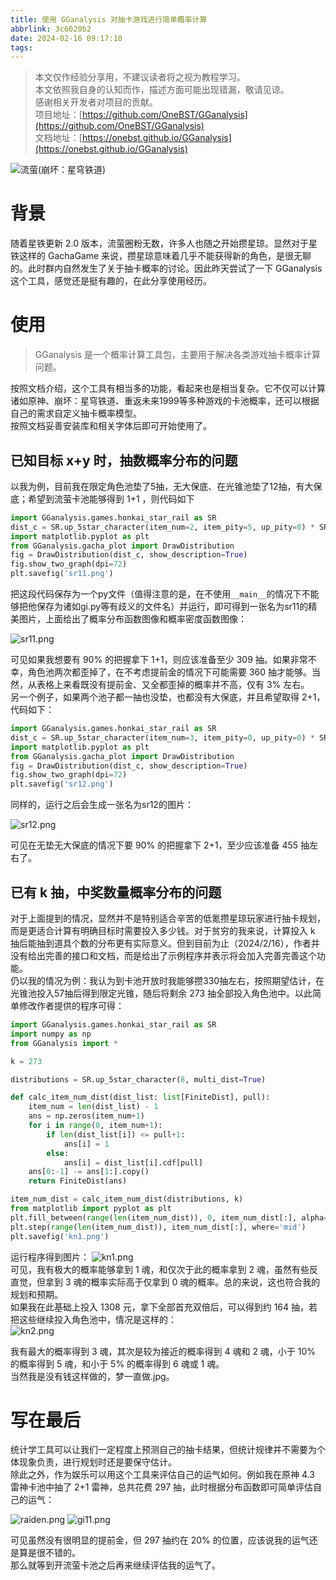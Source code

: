 ```yaml
---
title: 使用 GGanalysis 对抽卡游戏进行简单概率计算
abbrlink: 3c6020b2
date: 2024-02-16 09:17:10
tags:
---
```

> 本文仅作经验分享用，不建议读者将之视为教程学习。  
> 本文依照我自身的认知而作，描述方面可能出现错漏，敬请见谅。  
> 感谢相关开发者对项目的贡献。  
> 项目地址：[https://github.com/OneBST/GGanalysis](https://github.com/OneBST/GGanalysis)  
> 文档地址：[https://onebst.github.io/GGanalysis](https://onebst.github.io/GGanalysis)

![流萤(崩坏：星穹铁道)](../images/gganalysis/firefly.jpg)
# 背景
随着星铁更新 2.0 版本，流萤圈粉无数，许多人也随之开始攒星琼。显然对于星铁这样的 GachaGame 来说，攒星琼意味着几乎不能获得新的角色，是很无聊的。此时群内自然发生了关于抽卡概率的讨论。因此昨天尝试了一下 GGanalysis 这个工具，感觉还是挺有趣的，在此分享使用经历。  
# 使用
>GGanalysis 是一个概率计算工具包，主要用于解决各类游戏抽卡概率计算问题。  

按照文档介绍，这个工具有相当多的功能，看起来也是相当复杂。它不仅可以计算诸如原神、崩坏：星穹铁道、重返未来1999等多种游戏的卡池概率，还可以根据自己的需求自定义抽卡概率模型。  
按照文档妥善安装库和相关字体后即可开始使用了。
## 已知目标 x+y 时，抽数概率分布的问题
以我为例，目前我在限定角色池垫了5抽，无大保底、在光锥池垫了12抽，有大保底；希望到流萤卡池能够得到 1+1 ，则代码如下  
```python
import GGanalysis.games.honkai_star_rail as SR
dist_c = SR.up_5star_character(item_num=2, item_pity=5, up_pity=0) * SR.up_5star_weapon(item_num=1, item_pity=12, up_pity=1)
import matplotlib.pyplot as plt
from GGanalysis.gacha_plot import DrawDistribution
fig = DrawDistribution(dist_c, show_description=True)
fig.show_two_graph(dpi=72)
plt.savefig('sr11.png')
```
把这段代码保存为一个py文件（值得注意的是，在不使用`__main__`的情况下不能够把他保存为诸如gi.py等有歧义的文件名）并运行，即可得到一张名为sr11的精美图片，上面给出了概率分布函数图像和概率密度函数图像：  

![sr11.png](../images/gganalysis/sr11.png)

可见如果我想要有 90% 的把握拿下 1+1，则应该准备至少 309 抽。如果非常不幸，角色池两次都歪掉了，在不考虑提前金的情况下可能需要 360 抽才能够。当然，从表格上来看既没有提前金、又全都歪掉的概率并不高，仅有 3% 左右。  
另一个例子，如果两个池子都一抽也没垫，也都没有大保底，并且希望取得 2+1， 代码如下：    

```python
import GGanalysis.games.honkai_star_rail as SR
dist_c = SR.up_5star_character(item_num=3, item_pity=0, up_pity=0) * SR.up_5star_weapon(item_num=1, item_pity=0, up_pity=0)
import matplotlib.pyplot as plt
from GGanalysis.gacha_plot import DrawDistribution
fig = DrawDistribution(dist_c, show_description=True)
fig.show_two_graph(dpi=72)
plt.savefig('sr12.png')
```
同样的，运行之后会生成一张名为sr12的图片：  

![sr12.png](../images/gganalysis/sr12.png)

可见在无垫无大保底的情况下要 90% 的把握拿下 2+1，至少应该准备 455 抽左右了。  
## 已有 k 抽，中奖数量概率分布的问题
对于上面提到的情况，显然并不是特别适合辛苦的低氪攒星琼玩家进行抽卡规划，而是更适合计算有明确目标时需要投入多少钱。对于贫穷的我来说，计算投入 k 抽后能抽到道具个数的分布更有实际意义。但到目前为止（2024/2/16），作者并没有给出完善的接口和文档，而是给出了示例程序并表示将会加入完善完善这个功能。  
仍以我的情况为例：我认为到卡池开放时我能够攒330抽左右，按照期望估计，在光锥池投入57抽后得到限定光锥，随后将剩余 273 抽全部投入角色池中。以此简单修改作者提供的程序可得：  
```python
import GGanalysis.games.honkai_star_rail as SR
import numpy as np
from GGanalysis import *

k = 273

distributions = SR.up_5star_character(8, multi_dist=True)

def calc_item_num_dist(dist_list: list[FiniteDist], pull):
    item_num = len(dist_list) - 1
    ans = np.zeros(item_num+1)
    for i in range(0, item_num+1):
        if len(dist_list[i]) <= pull+1:
            ans[i] = 1
        else:
            ans[i] = dist_list[i].cdf[pull]
    ans[0:-1] -= ans[1:].copy()
    return FiniteDist(ans)

item_num_dist = calc_item_num_dist(distributions, k)
from matplotlib import pyplot as plt
plt.fill_between(range(len(item_num_dist)), 0, item_num_dist[:], alpha=0.5, step='mid', edgecolor='none')
plt.step(range(len(item_num_dist)), item_num_dist[:], where='mid')
plt.savefig('kn1.png')
```  

运行程序得到图片：
![kn1.png](../images/gganalysis/kn1.png)  
可见，我有极大的概率能够拿到 1 魂，和仅次于此的概率拿到 2 魂，虽然有些反直觉，但拿到 3 魂的概率实际高于仅拿到 0 魂的概率。总的来说，这也符合我的规划和预期。  
如果我在此基础上投入 1308 元，拿下全部首充双倍后，可以得到约 164 抽，若把这些继续投入角色池中，情况是这样的：  
![kn2.png](../images/gganalysis/kn2.png)  

我有最大的概率得到 3 魂，其次是较为接近的概率得到 4 魂和 2 魂，小于 10% 的概率得到 5 魂，和小于 5% 的概率得到 6 魂或 1 魂。  
当然我是没有钱这样做的，梦一直做.jpg。
# 写在最后
统计学工具可以让我们一定程度上预测自己的抽卡结果，但统计规律并不需要为个体现象负责，进行规划时还是要保守估计。  
除此之外，作为娱乐可以用这个工具来评估自己的运气如何。例如我在原神 4.3 雷神卡池中抽了 2+1 雷神，总共花费 297 抽，此时根据分布函数即可简单评估自己的运气：  
  
![raiden.png](../images/gganalysis/raiden.png)
![gi11.png](../images/gganalysis/gi11.png)   
    
可见虽然没有很明显的提前金，但 297 抽约在 20% 的位置，应该说我的运气还是算是很不错的。  
那么就等到开流萤卡池之后再来继续评估我的运气了。